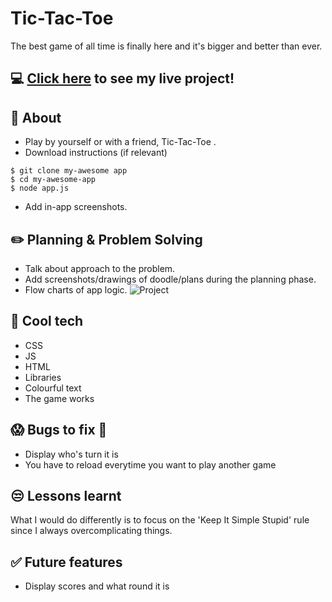 # Tic-Tac-Toe
The best game of all time is finally here and it's bigger and better than ever.
## :computer: [Click here](https://ryanrgdavis.github.io/tic-tac-toe/) to see my live project!
## :page_facing_up: About
- Play by yourself or with a friend, Tic-Tac-Toe .
- Download instructions (if relevant)

```
$ git clone my-awesome app
$ cd my-awesome-app
$ node app.js
```

- Add in-app screenshots.

## :pencil2: Planning & Problem Solving
- Talk about approach to the problem.
- Add screenshots/drawings of doodle/plans during the planning phase.
- Flow charts of app logic.
![Project](https://imgur.com/a/bqQxd6o)

## :rocket: Cool tech
- CSS
- JS
- HTML
- Libraries
- Colourful text
- The game works

## :scream: Bugs to fix :poop:
- Display who's turn it is
- You have to reload everytime you want to play another game

## :unamused: Lessons learnt
What I would do differently is to focus on the 'Keep It Simple Stupid' rule since I always overcomplicating things.

## :white_check_mark: Future features
- Display scores and what round it is